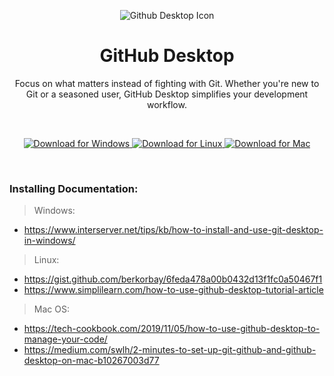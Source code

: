 <p align="center">
  <img src="https://user-images.githubusercontent.com/95445743/228942764-7db584eb-32b7-4a27-b18d-c0fe91d4676d.png"
alt="Github Desktop Icon"/>
</p>
<h1 align="center">GitHub Desktop</h1>
<p align="center">
  Focus on what matters instead of fighting with Git. Whether you're new to Git or a seasoned user, GitHub Desktop simplifies your development workflow.
</p>
<br>
<p align="center">
<!--  Windows  -->
  <a href="https://central.github.com/deployments/desktop/desktop/latest/win32">
    <img src="https://user-images.githubusercontent.com/95445743/228949647-7903a136-8195-4616-85da-53212f1b2056.png" alt="Download for Windows"/>
  </a>
<!--  Linux  -->
    <a href="https://github.com/shiftkey/desktop/releases/download/release-3.1.7-linux1/GitHubDesktop-linux-3.1.7-linux1.deb">
      <img src="https://user-images.githubusercontent.com/95445743/228949278-bdd0a969-5553-48bb-8baf-dfc8f4937e89.png" alt="Download for Linux"/>
  </a>
<!--  Mac  -->
    <a href="https://central.github.com/deployments/desktop/desktop/latest/darwin">
      <img src="https://user-images.githubusercontent.com/95445743/228948907-62f25195-79d6-4532-ad91-02692a94af13.png" alt="Download for Mac"/>
  </a>

</p>
<br>
<h3>Installing Documentation:</h3>

> Windows:
* https://www.interserver.net/tips/kb/how-to-install-and-use-git-desktop-in-windows/

> Linux: 
* https://gist.github.com/berkorbay/6feda478a00b0432d13f1fc0a50467f1
* https://www.simplilearn.com/how-to-use-github-desktop-tutorial-article

> Mac OS:
* https://tech-cookbook.com/2019/11/05/how-to-use-github-desktop-to-manage-your-code/
* https://medium.com/swlh/2-minutes-to-set-up-git-github-and-github-desktop-on-mac-b10267003d77
